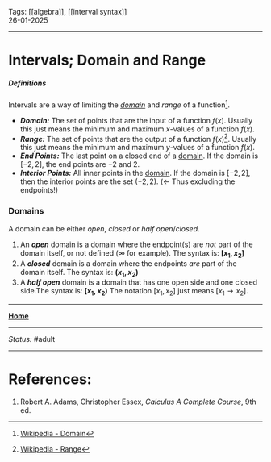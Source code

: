 Tags: [[algebra]], [[interval syntax]] <br>26-01-2025

---
# Intervals; Domain and Range
##### Definitions
Intervals are a way of limiting the _[domain](#Domains)_ and _range_ of a function[^wikipediaDomain].
- ___Domain:___ The set of points that are the input of a function $f(x)$. Usually this just means the minimum and maximum $x$-values of a function $f(x)$.
- ___Range:___ The set of points that are the output of a function $f(x)$[^wikipediaRange]. Usually this just means the minimum and maximum $y$-values of a function $f(x)$.
- ___End Points:___ The last point on a closed end of a [domain](#Domains). If the domain is $\left\lbrack-2,2\right\rbrack$, the end points are $-2$ and $2$.
- ___Interior Points:___ All inner points in the [domain](#Domains). If the domain is $\left\lbrack-2,2\right\rbrack$, then the interior points are the set $\left(-2,2\right)$. (<- Thus excluding the endpoints!)

### Domains
A domain can be either _open_, _closed_ or _half open_/_closed_.
1. An ___open___ domain is a domain where the endpoint(s) are _not_ part of the domain itself, or not defined ($\infty$ for example). The syntax is: __$\left\lbrack x_1,x_2\right\rbrack$__
2. A ___closed___ domain is a domain where the endpoints _are_ part of the domain itself. The syntax is: __$\left( x_1,x_2\right)$__
3. A ___half open___ domain is a domain that has one open side and one closed side.The syntax is: __$\left\lbrack x_1,x_2\right)$__
The notation $\left\lbrack x_1,x_2\right\rbrack$ just means $\left\lbrack x_1\to x_2\right\rbrack$.









---
__[Home](1%20-%20Learning%20Overview%20(Calculus%20I).md)__

---
_Status:_ #adult

---
# References:
[^wikipediaDomain]: [Wikipedia - Domain](https://en.wikipedia.org/wiki/Domain_(mathematical_analysis))
[^wikipediaRange]: [Wikipedia - Range](https://simple.wikipedia.org/wiki/Range_(mathematics))
1. Robert A. Adams, Christopher Essex, _Calculus A Complete Course_, 9th ed.
